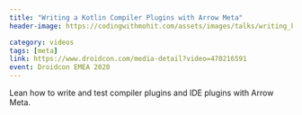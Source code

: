 ```yaml
---
title: "Writing a Kotlin Compiler Plugins with Arrow Meta"
header-image: https://codingwithmohit.com/assets/images/talks/writing_kotlin_compiler_plugins_with_arrow_meta.jpg

category: videos
tags: [meta]
link: https://www.droidcon.com/media-detail?video=470216591
event: Droidcon EMEA 2020
---
```


Lean how to write and test compiler plugins and IDE plugins with Arrow Meta.

